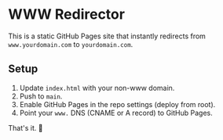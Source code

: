 # WWW Redirector

This is a static GitHub Pages site that instantly redirects from `www.yourdomain.com` to `yourdomain.com`.

## Setup

1. Update `index.html` with your non-www domain.
2. Push to `main`.
3. Enable GitHub Pages in the repo settings (deploy from root).
4. Point your `www.` DNS (CNAME or A record) to GitHub Pages.

That's it. 🚀
